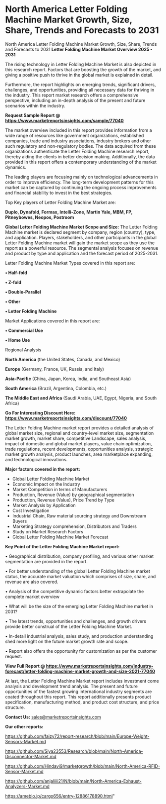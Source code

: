 # North America Letter Folding Machine Market Growth, Size, Share, Trends and Forecasts to 2031
North America Letter Folding Machine Market Growth, Size, Share, Trends and Forecasts to 2031
<Strong> Letter Folding Machine Market Overview 2025 - 2031</strong>

The rising technology in Letter Folding Machine Market is also depicted in this research report. Factors that are boosting the growth of the market, and giving a positive push to thrive in the global market is explained in detail.

Furthermore, the report highlights on emerging trends, significant drivers, challenges, and opportunities, providing all necessary data for thriving in the industry. This report market research offers a comprehensive perspective, including an in-depth analysis of the present and future scenarios within the industry.

<strong>Request Sample Report @ <a href=https://www.marketreportsinsights.com/sample/77040>https://www.marketreportsinsights.com/sample/77040</a></strong>

The market overview included in this report provides information from a wide range of resources like government organizations, established companies, trade and industry associations, industry brokers and other such regulatory and non-regulatory bodies. The data acquired from these organizations authenticate the Letter Folding Machine research report, thereby aiding the clients in better decision making. Additionally, the data provided in this report offers a contemporary understanding of the market dynamics.

The leading players are focusing mainly on technological advancements in order to improve efficiency. The long-term development patterns for this market can be captured by continuing the ongoing process improvements and financial stability to invest in the best strategies.

Top Key players of Letter Folding Machine Market are:

<strong>Duplo, Dynafold, Formax, Intelli-Zone, Martin Yale, MBM, FP, Pitneybowes, Neopos, Postroom</strong>

<strong><b>Global Letter Folding Machine Market Scope and Size:</b></strong>
The Letter Folding Machine market is declared segment by company, region (country), type, and application. Players, stakeholders, and other participants in the global Letter Folding Machine market will gain the market scope as they use the report as a powerful resource. The segmental analysis focuses on revenue and product by type and application and the forecast period of 2025-2031.

Letter Folding Machine Market Types covered in this report are:

<strong>• Half-fold

• Z-fold

• Double-Parallel

• Other

• Letter Folding Machine</strong>

Market Applications covered in this report are:

<strong>• Commercial Use

• Home Use</strong> 

Regional Analysis

<strong>North America</strong> (the United States, Canada, and Mexico)

<strong>Europe</strong> (Germany, France, UK, Russia, and Italy)

<strong>Asia-Pacific</strong> (China, Japan, Korea, India, and Southeast Asia)

<strong>South America</strong> (Brazil, Argentina, Colombia, etc.)

<strong>The Middle East and Africa</strong> (Saudi Arabia, UAE, Egypt, Nigeria, and South Africa)

<strong>Go For Interesting Discount Here: <a href=https://www.marketreportsinsights.com/discount/77040>https://www.marketreportsinsights.com/discount/77040</a></strong>

The Letter Folding Machine market report provides a detailed analysis of global market size, regional and country-level market size, segmentation market growth, market share, competitive Landscape, sales analysis, impact of domestic and global market players, value chain optimization, trade regulations, recent developments, opportunities analysis, strategic market growth analysis, product launches, area marketplace expanding, and technological innovations.

<strong><b>Major factors covered in the report:</b></strong>
<ul>
  <li>Global Letter Folding Machine Market </li>
  <li>Economic Impact on the Industry</li>
  <li>Market Competition in terms of Manufacturers</li>
  <li>Production, Revenue (Value) by geographical segmentation</li>
  <li>Production, Revenue (Value), Price Trend by Type</li>
  <li>Market Analysis by Application</li>
  <li>Cost Investigation</li>
  <li>Industrial Chain, Raw material sourcing strategy and Downstream Buyers</li>
  <li>Marketing Strategy comprehension, Distributors and Traders</li>
  <li>Study on Market Research Factors</li>
  <li>Global Letter Folding Machine Market Forecast</li>
</ul>

<strong><b>Key Point of the Letter Folding Machine Market report:</b></strong>

• Geographical distribution, company profiling, and various other market segmentation are provided in the report.

• For better understanding of the global Letter Folding Machine market status, the accurate market valuation which comprises of size, share, and revenue are also covered.

• Analysis of the competitive dynamic factors better extrapolate the complete market overview

• What will be the size of the emerging Letter Folding Machine market in 2031?

• The latest trends, opportunities and challenges, and growth drivers provide better construal of the Letter Folding Machine Market.

• In-detail industrial analysis, sales study, and production understanding shed more light on the future market growth rate and scope.

• Report also offers the opportunity for customization as per the customer request.

<strong><b>View Full Report @ <a href=https://www.marketreportsinsights.com/industry-forecast/letter-folding-machine-market-growth-and-size-2021-77040>https://www.marketreportsinsights.com/industry-forecast/letter-folding-machine-market-growth-and-size-2021-77040</a></b></strong>


At last, the Letter Folding Machine Market report includes investment come analysis and development trend analysis. The present and future opportunities of the fastest growing international industry segments are coated throughout this report. This report additionally presents product specification, manufacturing method, and product cost structure, and price structure.

<strong>Contact Us:</strong>
sales@marketreportsinsights.com

<strong>Our other reports:</strong>

<a href=https://github.com/faizy72/report-research/blob/main/Europe-Weight-Sensors-Market.md>https://github.com/faizy72/report-research/blob/main/Europe-Weight-Sensors-Market.md</a>

<a href=https://github.com/Siya23553/Research/blob/main/North-America-Disconnector-Market.md>https://github.com/Siya23553/Research/blob/main/North-America-Disconnector-Market.md</a>

<a href=https://github.com/Hindavi9/marketgrowth/blob/main/North-America-RFID-Sensor-Market.md>https://github.com/Hindavi9/marketgrowth/blob/main/North-America-RFID-Sensor-Market.md</a>

<a href=https://github.com/anjaliiii21/N/blob/main/North-America-Exhaust-Analyzers-Market.md>https://github.com/anjaliiii21/N/blob/main/North-America-Exhaust-Analyzers-Market.md</a>

<a href=https://ameblo.jp/cargo656/entry-12886178890.html>https://ameblo.jp/cargo656/entry-12886178890.html</a>"
